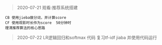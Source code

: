 
> 2020-07-21  观看:推荐系统搭建
```
CB 使用jieba做分词，并计算score
CF 使用观影时长作为score  50分钟时
理清推荐算法的核心思路
```

> 2020-07-22 LR逻辑回归和softmax 代码   复习tf-idf jiaba 并使用代码运行
```

```
